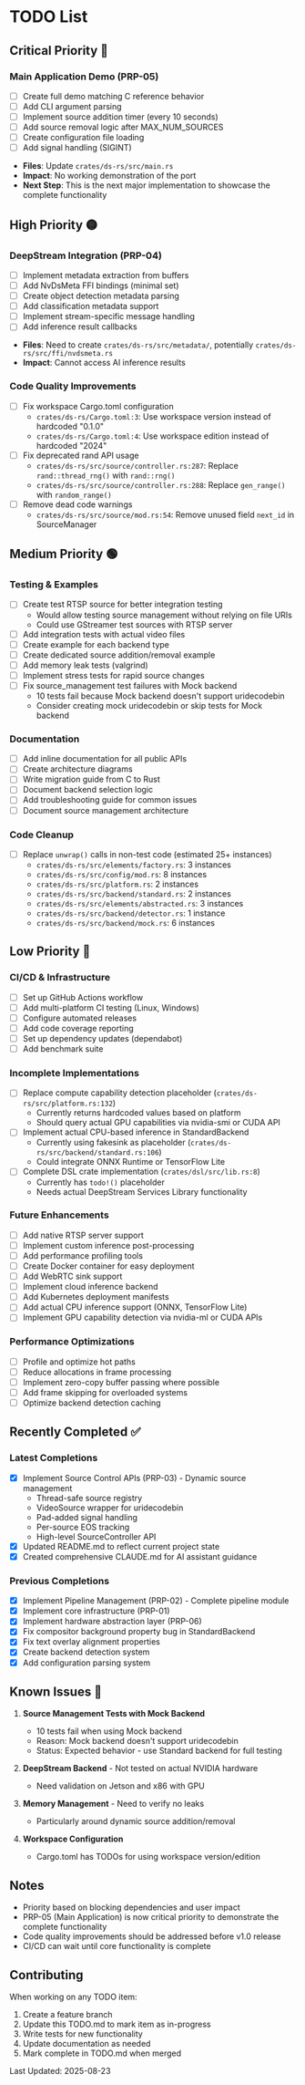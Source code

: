 # TODO List

## Critical Priority 🔴

### Main Application Demo (PRP-05)
- [ ] Create full demo matching C reference behavior
- [ ] Add CLI argument parsing
- [ ] Implement source addition timer (every 10 seconds)
- [ ] Add source removal logic after MAX_NUM_SOURCES
- [ ] Create configuration file loading
- [ ] Add signal handling (SIGINT)
- **Files**: Update `crates/ds-rs/src/main.rs`
- **Impact**: No working demonstration of the port
- **Next Step**: This is the next major implementation to showcase the complete functionality

## High Priority 🟡

### DeepStream Integration (PRP-04)
- [ ] Implement metadata extraction from buffers
- [ ] Add NvDsMeta FFI bindings (minimal set)
- [ ] Create object detection metadata parsing
- [ ] Add classification metadata support
- [ ] Implement stream-specific message handling
- [ ] Add inference result callbacks
- **Files**: Need to create `crates/ds-rs/src/metadata/`, potentially `crates/ds-rs/src/ffi/nvdsmeta.rs`
- **Impact**: Cannot access AI inference results

### Code Quality Improvements
- [ ] Fix workspace Cargo.toml configuration
  - `crates/ds-rs/Cargo.toml:3`: Use workspace version instead of hardcoded "0.1.0"
  - `crates/ds-rs/Cargo.toml:4`: Use workspace edition instead of hardcoded "2024"
- [ ] Fix deprecated rand API usage
  - `crates/ds-rs/src/source/controller.rs:287`: Replace `rand::thread_rng()` with `rand::rng()`
  - `crates/ds-rs/src/source/controller.rs:288`: Replace `gen_range()` with `random_range()`
- [ ] Remove dead code warnings
  - `crates/ds-rs/src/source/mod.rs:54`: Remove unused field `next_id` in SourceManager

## Medium Priority 🟢

### Testing & Examples
- [ ] Create test RTSP source for better integration testing
  - Would allow testing source management without relying on file URIs
  - Could use GStreamer test sources with RTSP server
- [ ] Add integration tests with actual video files
- [ ] Create example for each backend type
- [ ] Create dedicated source addition/removal example
- [ ] Add memory leak tests (valgrind)
- [ ] Implement stress tests for rapid source changes
- [ ] Fix source_management test failures with Mock backend
  - 10 tests fail because Mock backend doesn't support uridecodebin
  - Consider creating mock uridecodebin or skip tests for Mock backend

### Documentation
- [ ] Add inline documentation for all public APIs
- [ ] Create architecture diagrams
- [ ] Write migration guide from C to Rust
- [ ] Document backend selection logic
- [ ] Add troubleshooting guide for common issues
- [ ] Document source management architecture

### Code Cleanup
- [ ] Replace `unwrap()` calls in non-test code (estimated 25+ instances)
  - `crates/ds-rs/src/elements/factory.rs`: 3 instances
  - `crates/ds-rs/src/config/mod.rs`: 8 instances
  - `crates/ds-rs/src/platform.rs`: 2 instances
  - `crates/ds-rs/src/backend/standard.rs`: 2 instances
  - `crates/ds-rs/src/elements/abstracted.rs`: 3 instances
  - `crates/ds-rs/src/backend/detector.rs`: 1 instance
  - `crates/ds-rs/src/backend/mock.rs`: 6 instances

## Low Priority 🔵

### CI/CD & Infrastructure
- [ ] Set up GitHub Actions workflow
- [ ] Add multi-platform CI testing (Linux, Windows)
- [ ] Configure automated releases
- [ ] Add code coverage reporting
- [ ] Set up dependency updates (dependabot)
- [ ] Add benchmark suite

### Incomplete Implementations
- [ ] Replace compute capability detection placeholder (`crates/ds-rs/src/platform.rs:132`)
  - Currently returns hardcoded values based on platform
  - Should query actual GPU capabilities via nvidia-smi or CUDA API
- [ ] Implement actual CPU-based inference in StandardBackend
  - Currently using fakesink as placeholder (`crates/ds-rs/src/backend/standard.rs:106`)
  - Could integrate ONNX Runtime or TensorFlow Lite
- [ ] Complete DSL crate implementation (`crates/dsl/src/lib.rs:8`)
  - Currently has `todo!()` placeholder
  - Needs actual DeepStream Services Library functionality

### Future Enhancements
- [ ] Add native RTSP server support
- [ ] Implement custom inference post-processing
- [ ] Add performance profiling tools
- [ ] Create Docker container for easy deployment
- [ ] Add WebRTC sink support
- [ ] Implement cloud inference backend
- [ ] Add Kubernetes deployment manifests
- [ ] Add actual CPU inference support (ONNX, TensorFlow Lite)
- [ ] Implement GPU capability detection via nvidia-ml or CUDA APIs

### Performance Optimizations
- [ ] Profile and optimize hot paths
- [ ] Reduce allocations in frame processing
- [ ] Implement zero-copy buffer passing where possible
- [ ] Add frame skipping for overloaded systems
- [ ] Optimize backend detection caching

## Recently Completed ✅

### Latest Completions
- [x] Implement Source Control APIs (PRP-03) - Dynamic source management
  - Thread-safe source registry
  - VideoSource wrapper for uridecodebin
  - Pad-added signal handling
  - Per-source EOS tracking
  - High-level SourceController API
- [x] Updated README.md to reflect current project state
- [x] Created comprehensive CLAUDE.md for AI assistant guidance

### Previous Completions
- [x] Implement Pipeline Management (PRP-02) - Complete pipeline module
- [x] Implement core infrastructure (PRP-01)
- [x] Implement hardware abstraction layer (PRP-06)
- [x] Fix compositor background property bug in StandardBackend
- [x] Fix text overlay alignment properties
- [x] Create backend detection system
- [x] Add configuration parsing system

## Known Issues 🐛

1. **Source Management Tests with Mock Backend**
   - 10 tests fail when using Mock backend
   - Reason: Mock backend doesn't support uridecodebin
   - Status: Expected behavior - use Standard backend for full testing

2. **DeepStream Backend** - Not tested on actual NVIDIA hardware
   - Need validation on Jetson and x86 with GPU

3. **Memory Management** - Need to verify no leaks
   - Particularly around dynamic source addition/removal

4. **Workspace Configuration**
   - Cargo.toml has TODOs for using workspace version/edition

## Notes

- Priority based on blocking dependencies and user impact
- PRP-05 (Main Application) is now critical priority to demonstrate the complete functionality
- Code quality improvements should be addressed before v1.0 release
- CI/CD can wait until core functionality is complete

## Contributing

When working on any TODO item:
1. Create a feature branch
2. Update this TODO.md to mark item as in-progress
3. Write tests for new functionality
4. Update documentation as needed
5. Mark complete in TODO.md when merged

Last Updated: 2025-08-23